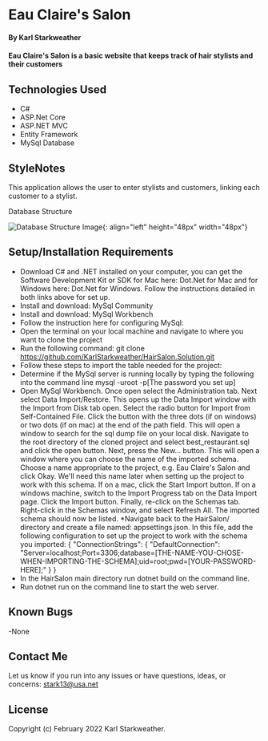 # Eau Claire's Salon

#### By **Karl Starkweather**

#### Eau Claire's Salon is a basic website that keeps track of hair stylists and their customers

## Technologies Used

- C#
- ASP.Net Core
- ASP.NET MVC
- Entity Framework
- MySql Database

## StyleNotes

This application allows the user to enter stylists and customers, linking each customer to a stylist.

Database Structure

![Database Structure Image](/HairSalon/wwwroot/images/DatabaseImage.jpg){: align="left" height="48px" width="48px"}

## Setup/Installation Requirements

- Download C# and .NET installed on your computer, you can get the Software Development Kit or SDK for Mac here: Dot.Net for Mac and for Windows here: Dot.Net for Windows. Follow the instructions detailed in both links above for set up.
- Install and download: MySql Community
- Install and download: MySql Workbench
- Follow the instruction here for configuring MySql:
- Open the terminal on your local machine and navigate to where you want to clone the project
- Run the following command: git clone https://github.com/KarlStarkweather/HairSalon.Solution.git
- Follow these steps to import the table needed for the project:
- Determine if the MySql server is running locally by typing the following into the command line mysql -uroot -p[The password you set up]
- Open MySql Workbench. Once open select the Administration tab. Next select Data Import/Restore. This opens up the Data Import window with the Import from Disk tab open. Select the radio button for Import from Self-Contained File. Click the button with the three dots (if on windows) or two dots (if on mac) at the end of the path field. This will open a window to search for the sql dump file on your local disk. Navigate to the root directory of the cloned project and select best_restaurant.sql and click the open button. 
Next, press the New... button. This will open a window where you can choose the name of the imported schema. Choose a name appropriate to the project, e.g. Eau Claire's Salon and click Okay. We'll need this name later when setting up the project to work with this schema. If on a mac, click the Start Import button. If on a windows machine, switch to the Import Progress tab on the Data Import page. Click the Import button. Finally, re-click on the Schemas tab. Right-click in the Schemas window, and select Refresh All. The imported schema should now be listed.
  \*Navigate back to the HairSalon/ directory and create a file named: appsettings.json. In this file, add the following configuration to set up the project to work with the schema you imported:
  {
    "ConnectionStrings": {
      "DefaultConnection": "Server=localhost;Port=3306;database=[THE-NAME-YOU-CHOSE-WHEN-IMPORTING-THE-SCHEMA];uid=root;pwd=[YOUR-PASSWORD-HERE];"
    }
  }
- In the HairSalon main directory run dotnet build on the command line.
- Run dotnet run on the command line to start the web server.

## Known Bugs

-None

## Contact Me

Let us know if you run into any issues or have questions, ideas, or concerns:
stark13@usa.net

## License

Copyright (c) February 2022 Karl Starkweather.
